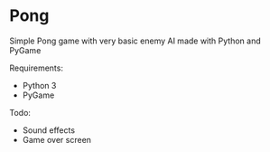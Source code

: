 # Pong
Simple Pong game with very basic enemy AI made with Python and PyGame

Requirements:
- Python 3
- PyGame

Todo:
- Sound effects
- Game over screen
